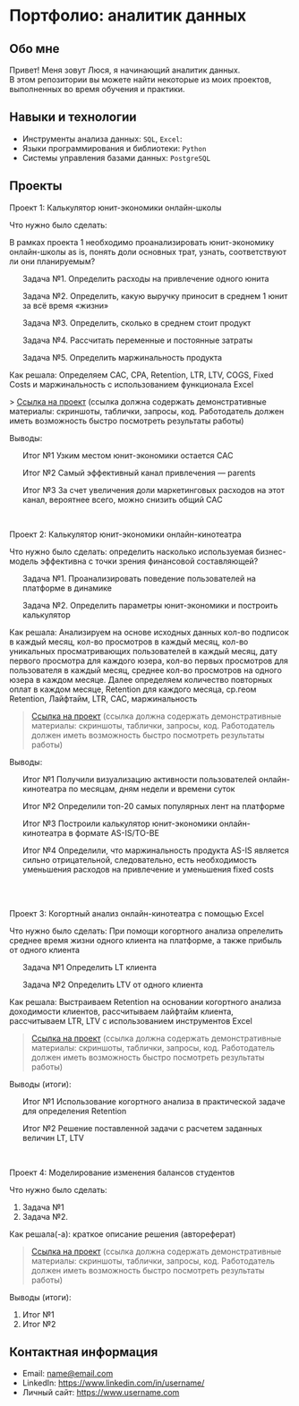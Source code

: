 # Портфолио: аналитик данных
## Обо мне 
Привет! Меня зовут Люся, я начинающий аналитик данных. 
<br>В этом репозитории вы можете найти некоторые из моих проектов, выполненных во время обучения и практики.
<br>
## Навыки и технологии
- Инструменты анализа данных: ``SQL``, ``Excel``: 
- Языки программирования и библиотеки: ``Python``
- Системы управления базами данных: ``PostgreSQL``
## Проекты
<p> Проект 1: Калькулятор юнит-экономики онлайн-школы</p>
<p>Что нужно было сделать:<p>
<p>В рамках проекта 1 необходимо проанализировать юнит-экономику онлайн-школы as is, понять доли основных трат, узнать, соответствуют ли они планируемым?<p>  
<ol>
  <p>Задача №1. Определить расходы на привлечение одного юнита<p>
  <p>Задача №2. Определить, какую выручку приносит в среднем 1 юнит за всё время «жизни»<p>
  <p>Задача №3. Определить, сколько в среднем стоит продукт<p>
  <p>Задача №4. Рассчитать переменные и постоянные затраты<p>
  <p>Задача №5. Определить маржинальность продукта<p>
</ol>
<p>Как решала: Определяем CAC, CPA, Retention, LTR, LTV, COGS, Fixed Costs и маржинальность с использованием функционала Excel<p>
> <a href="https://github.com/Skyproportfolio/data-analytics-5month/blob/main/Проект%20№1.xlsx">Ссылка на проект</a>
  (ссылка должна содержать демонстративные материалы: скриншоты, таблички, запросы, код. Работодатель должен иметь возможность быстро посмотреть результаты работы)
<p>Выводы:<p>
<ol>
  <p>Итог №1 Узким местом юнит-экономики остается CAC<p>
  <p>Итог №2 Самый эффективный канал привлечения — parents<p>
  <p>Итог №3 За счет увеличения доли маркетинговых расходов на этот канал, вероятнее всего, можно снизить общий CAC<p>
</ol>
<br>  
<p> Проект 2: Калькулятор юнит-экономики онлайн-кинотеатра</p>
<p>Что нужно было сделать: определить насколько используемая бизнес-модель эффективна с точки зрения финансовой составляющей?<p>
<ol>
  <p>Задача №1. Проанализировать поведение пользователей на платформе в динамике<p>
  <p>Задача №2. Определить параметры юнит-экономики и построить калькулятор<p>
</ol>

<p>Как решала: Анализируем на основе исходных данных кол-во подписок в каждый месяц, кол-во просмотров в каждый месяц, кол-во уникальных просматривающих пользователей в каждый месяц, дату первого просмотра для каждого юзера, кол-во первых просмотров для пользователя в каждый месяц, среднее кол-во просмотров на одного юзера в каждом месяце. Далее определяем количество повторных оплат в каждом месяце, Retention для каждого месяца, ср.геом Retention, Лайфтайм, LTR, CAC, маржинальность<p>

> <a href="https://drive.google.com/drive/folders/11HcEeqniyrCMjuwHZ0GLysX0A2SEv-_x">Ссылка на проект</a>
 (ссылка должна содержать демонстративные материалы: скриншоты, таблички, запросы, код. Работодатель должен иметь возможность быстро посмотреть результаты работы)
 
<p>Выводы:<p>
<ol>
  <p>Итог №1 Получили визуализацию активности пользователей онлайн-кинотеатра по месяцам, дням недели и времени суток<p>
  <p>Итог №2 Определили топ-20 самых популярных лент на платформе<p>
  <p>Итог №3 Построили калькулятор юнит-экономики онлайн-кинотеатра в формате AS-IS/TO-BE<p>
  <p>Итог №4 Определили, что маржинальность продукта AS-IS является сильно отрицательной, следовательно, есть необходимость уменьшения расходов на привлечение и уменьшения fixed costs<p>  
</ol>
<br> 

<br> 
<p> Проект 3: Когортный анализ онлайн-кинотеатра с помощью Excel</p>
<p>Что нужно было сделать: При помощи когортного анализа опрелелить среднее время жизни одного клиента на платформе, а также прибыль от одного клиента<p>
<ol>
  <p>Задача №1 Определить LT клиента<p>
  <p>Задача №2 Определить LTV от одного клиента<p>
</ol>

<p>Как решала: Выстраиваем Retention на основании когортного анализа доходимости клиентов, рассчитываем лайфтайм клиента, рассчитываем LTR, LTV с использованием инструментов Excel<p>
  
> <a href="https://drive.google.com/drive/folders/1wdD-mfSeIsHWgrMLJz8Tv_ClAuP_EAOQ?usp=sharing">Ссылка на проект</a>
(ссылка должна содержать демонстративные материалы: скриншоты, таблички, запросы, код. Работодатель должен иметь возможность быстро посмотреть результаты работы)

  <p>Выводы (итоги):<p>
<ol>
  <p>Итог №1 Использование когортного анализа в практической задаче для определения Retention<p>
  <p>Итог №2 Решение поставленной задачи с расчетем заданных величин LT, LTV<p>
</ol>

<br> 

<p>Проект 4: Моделирование изменения балансов студентов</p> 
<p>Что нужно было сделать:<p>
<ol>
  <li>Задача №1</li>
  <li>Задача №2.</li>
</ol>

<p>Как решала(-а): краткое описание решения (автореферат)<p>

> <a href="https://github.com/Skyproportfolio/data-analytics-5month/blob/main/Проект%205.xlsx">Ссылка на проект</a>
(ссылка должна содержать демонстративные материалы: скриншоты, таблички, запросы, код. Работодатель должен иметь возможность быстро посмотреть результаты работы)
 
 <p>Выводы (итоги):<p>
<ol>
  <li>Итог №1</li>
  <li>Итог №2</li>
</ol>

## Контактная информация
- Email: name@email.com
- LinkedIn: https://www.linkedin.com/in/username/
- Личный сайт: https://www.username.com
